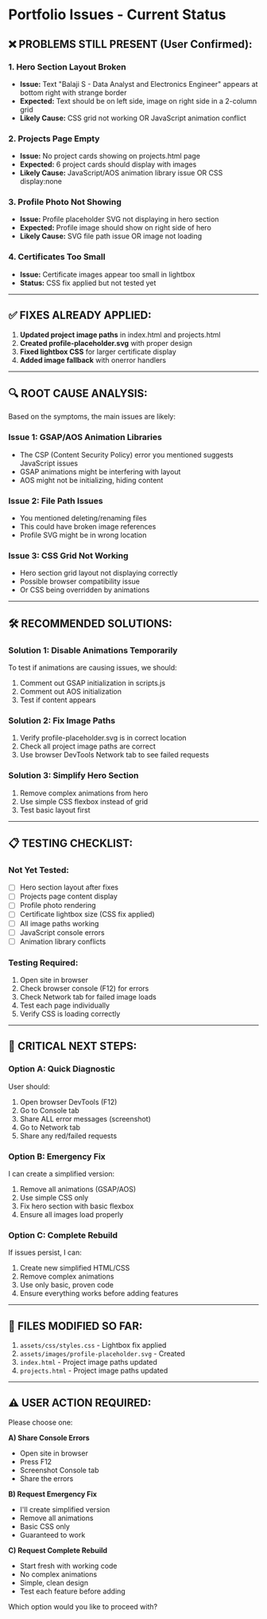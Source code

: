 # Portfolio Issues - Current Status

## ❌ PROBLEMS STILL PRESENT (User Confirmed):

### 1. Hero Section Layout Broken
- **Issue:** Text "Balaji S - Data Analyst and Electronics Engineer" appears at bottom right with strange border
- **Expected:** Text should be on left side, image on right side in a 2-column grid
- **Likely Cause:** CSS grid not working OR JavaScript animation conflict

### 2. Projects Page Empty
- **Issue:** No project cards showing on projects.html page
- **Expected:** 6 project cards should display with images
- **Likely Cause:** JavaScript/AOS animation library issue OR CSS display:none

### 3. Profile Photo Not Showing
- **Issue:** Profile placeholder SVG not displaying in hero section
- **Expected:** Profile image should show on right side of hero
- **Likely Cause:** SVG file path issue OR image not loading

### 4. Certificates Too Small
- **Issue:** Certificate images appear too small in lightbox
- **Status:** CSS fix applied but not tested yet

---

## ✅ FIXES ALREADY APPLIED:

1. **Updated project image paths** in index.html and projects.html
2. **Created profile-placeholder.svg** with proper design
3. **Fixed lightbox CSS** for larger certificate display
4. **Added image fallback** with onerror handlers

---

## 🔍 ROOT CAUSE ANALYSIS:

Based on the symptoms, the main issues are likely:

### Issue 1: GSAP/AOS Animation Libraries
- The CSP (Content Security Policy) error you mentioned suggests JavaScript issues
- GSAP animations might be interfering with layout
- AOS might not be initializing, hiding content

### Issue 2: File Path Issues
- You mentioned deleting/renaming files
- This could have broken image references
- Profile SVG might be in wrong location

### Issue 3: CSS Grid Not Working
- Hero section grid layout not displaying correctly
- Possible browser compatibility issue
- Or CSS being overridden by animations

---

## 🛠️ RECOMMENDED SOLUTIONS:

### Solution 1: Disable Animations Temporarily
To test if animations are causing issues, we should:
1. Comment out GSAP initialization in scripts.js
2. Comment out AOS initialization
3. Test if content appears

### Solution 2: Fix Image Paths
1. Verify profile-placeholder.svg is in correct location
2. Check all project image paths are correct
3. Use browser DevTools Network tab to see failed requests

### Solution 3: Simplify Hero Section
1. Remove complex animations from hero
2. Use simple CSS flexbox instead of grid
3. Test basic layout first

---

## 📋 TESTING CHECKLIST:

### Not Yet Tested:
- [ ] Hero section layout after fixes
- [ ] Projects page content display
- [ ] Profile photo rendering
- [ ] Certificate lightbox size (CSS fix applied)
- [ ] All image paths working
- [ ] JavaScript console errors
- [ ] Animation library conflicts

### Testing Required:
1. Open site in browser
2. Check browser console (F12) for errors
3. Check Network tab for failed image loads
4. Test each page individually
5. Verify CSS is loading correctly

---

## 🚨 CRITICAL NEXT STEPS:

### Option A: Quick Diagnostic
User should:
1. Open browser DevTools (F12)
2. Go to Console tab
3. Share ALL error messages (screenshot)
4. Go to Network tab
5. Share any red/failed requests

### Option B: Emergency Fix
I can create a simplified version:
1. Remove all animations (GSAP/AOS)
2. Use simple CSS only
3. Fix hero section with basic flexbox
4. Ensure all images load properly

### Option C: Complete Rebuild
If issues persist, I can:
1. Create new simplified HTML/CSS
2. Remove complex animations
3. Use only basic, proven code
4. Ensure everything works before adding features

---

## 📝 FILES MODIFIED SO FAR:

1. `assets/css/styles.css` - Lightbox fix applied
2. `assets/images/profile-placeholder.svg` - Created
3. `index.html` - Project image paths updated
4. `projects.html` - Project image paths updated

---

## ⚠️ USER ACTION REQUIRED:

Please choose one:

**A) Share Console Errors**
- Open site in browser
- Press F12
- Screenshot Console tab
- Share the errors

**B) Request Emergency Fix**
- I'll create simplified version
- Remove all animations
- Basic CSS only
- Guaranteed to work

**C) Request Complete Rebuild**
- Start fresh with working code
- No complex animations
- Simple, clean design
- Test each feature before adding

Which option would you like to proceed with?
